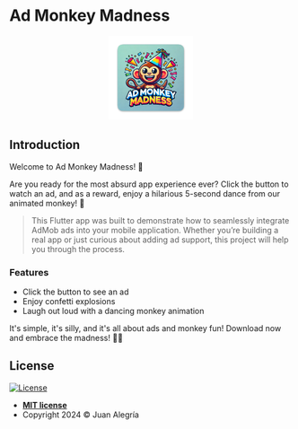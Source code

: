 # Ad Monkey Madness

<p align="center">
    <img src="assets/logo.png" alt="Logo" width="150"/>
</p>

## Introduction

Welcome to Ad Monkey Madness! 🎉

Are you ready for the most absurd app experience ever? Click the button to watch an ad, and as a reward, enjoy a hilarious 5-second dance from our animated monkey! 🎊

> This Flutter app was built to demonstrate how to seamlessly integrate AdMob ads into your mobile application. Whether you’re building a real app or just curious about adding ad support, this project will help you through the process.

### Features
- Click the button to see an ad
- Enjoy confetti explosions
- Laugh out loud with a dancing monkey animation

It's simple, it's silly, and it's all about ads and monkey fun! Download now and embrace the madness! 🐒🎉

## License

[![License](http://img.shields.io/:license-mit-blue.svg?style=flat-square)](http://badges.mit-license.org)

- **[MIT license](LICENSE)**
- Copyright 2024 © Juan Alegría
